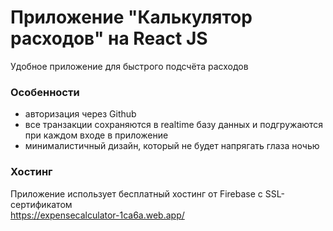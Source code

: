 # Приложение "Калькулятор расходов" на React JS

Удобное приложение для быстрого подсчёта расходов

### Особенности
- авторизация через Github
- все транзакции сохраняются в realtime базу данных и подгружаются при каждом входе в приложение
- минималистичный дизайн, который не будет напрягать глаза ночью

### Хостинг
Приложение использует бесплатный хостинг от Firebase с SSL-сертификатом</br>
https://expensecalculator-1ca6a.web.app/
